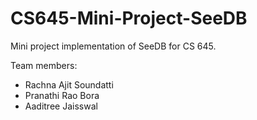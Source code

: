 # CS645-Mini-Project-SeeDB
Mini project implementation of SeeDB for CS 645.

Team members: 
* Rachna Ajit Soundatti
* Pranathi Rao Bora
* Aaditree Jaisswal
